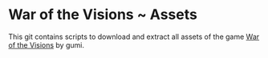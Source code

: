 # War of the Visions ~ Assets

This git contains scripts to download and extract all assets of the game [War of the Visions](https:https://wotvffbe.com/) by gumi.
